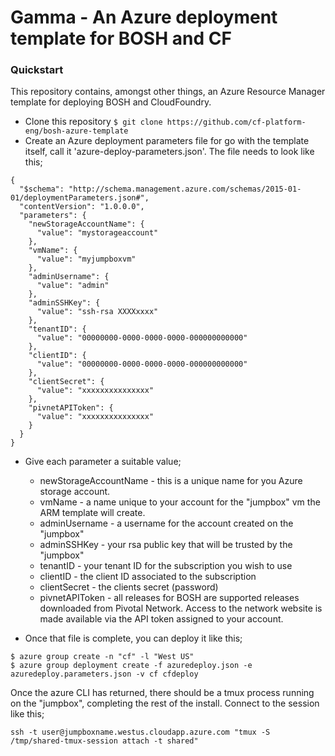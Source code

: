 # Gamma - An Azure deployment template for BOSH and CF

### Quickstart

This repository contains, amongst other things, an Azure Resource Manager template for
deploying BOSH and CloudFoundry.


- Clone this repository `$ git clone https://github.com/cf-platform-eng/bosh-azure-template`
- Create an Azure deployment parameters file for go with the template itself, call it 'azure-deploy-parameters.json'. The file needs to look like this;

```
{
  "$schema": "http://schema.management.azure.com/schemas/2015-01-01/deploymentParameters.json#",
  "contentVersion": "1.0.0.0",
  "parameters": {
    "newStorageAccountName": {
      "value": "mystorageaccount"
    },
    "vmName": {
      "value": "myjumpboxvm"
    },
    "adminUsername": {
      "value": "admin"
    },
    "adminSSHKey": {
      "value": "ssh-rsa XXXXxxxx"
    },
    "tenantID": {
      "value": "00000000-0000-0000-0000-000000000000"
    },
    "clientID": {
      "value": "00000000-0000-0000-0000-000000000000"
    },
    "clientSecret": {
      "value": "xxxxxxxxxxxxxxx"
    },
    "pivnetAPIToken": {
      "value": "xxxxxxxxxxxxxxx"
    }
  }
}
```

- Give each parameter a suitable value;

    - newStorageAccountName - this is a unique name for you Azure storage account.
    - vmName - a name unique to your account for the "jumpbox" vm the ARM template will create.
    - adminUsername - a username for the account created on the "jumpbox"
    - adminSSHKey - your rsa public key that will be trusted by the "jumpbox"
    - tenantID - your tenant ID for the subscription you wish to use
    - clientID - the client ID associated to the subscription
    - clientSecret - the clients secret (password)
    - pivnetAPIToken - all releases for BOSH are supported releases downloaded from Pivotal Network. Access to the network website is made available via the API token assigned to your account.


- Once that file is complete, you can deploy it like this;

```
$ azure group create -n "cf" -l "West US"
$ azure group deployment create -f azuredeploy.json -e azuredeploy.parameters.json -v cf cfdeploy
```

Once the azure CLI has returned, there should be a tmux process running on the "jumpbox", completing the rest of the install. Connect to the session like this;

```
ssh -t user@jumpboxname.westus.cloudapp.azure.com "tmux -S /tmp/shared-tmux-session attach -t shared"
```
